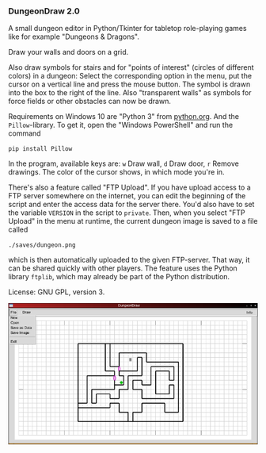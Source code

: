 ### DungeonDraw 2.0

A small dungeon editor in Python/Tkinter for tabletop role-playing games like for example "Dungeons & Dragons".

Draw your walls and doors on a grid.

Also draw symbols for stairs and for "points of interest" (circles of different colors) in a dungeon: Select the corresponding option in the menu, put the cursor on a vertical line and press the mouse button. The symbol is drawn into the box to the right of the line.
Also "transparent walls" as symbols for force fields or other obstacles can now be drawn.

Requirements on Windows 10 are "Python 3" from [python.org](https://www.python.org/downloads/). And the `Pillow`-library. To get it, open the "Windows PowerShell" and run the command
```
pip install Pillow
```
In the program, available keys are: `w` Draw wall, `d` Draw door, `r` Remove drawings. The color of the cursor shows, in which mode you're in.

There's also a feature called "FTP Upload". If you have upload access to a FTP server somewhere on the internet, you can edit the beginning of the script and enter the access data for the server there. You'd also have to set the variable `VERSION` in the script to `private`. Then, when you select "FTP Upload" in the menu at runtime, the current dungeon image is saved to a file called
```
./saves/dungeon.png
```
which is then automatically uploaded to the given FTP-server. That way, it can be shared quickly with other players.
The feature uses the Python library `ftplib`, which may already be part of the Python distribution.

License: GNU GPL, version 3.

![DungeonDraw](https://github.com/hlubenow/DungeonDraw/blob/main/dungeondraw.png)
